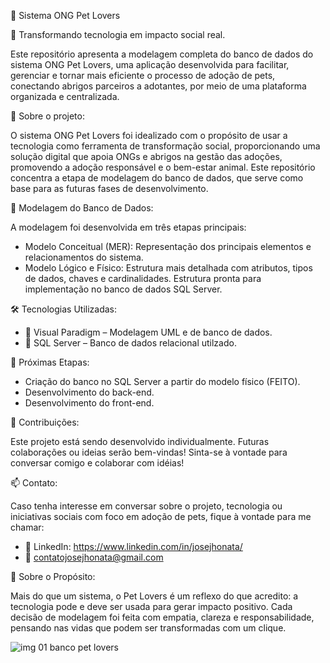 🐾 Sistema ONG Pet Lovers

🎯 Transformando tecnologia em impacto social real.

Este repositório apresenta a modelagem completa do banco de dados do sistema ONG Pet Lovers, uma aplicação desenvolvida para facilitar, gerenciar e tornar mais eficiente o processo de adoção de pets, conectando abrigos parceiros a adotantes, por meio de uma plataforma organizada e centralizada.

📌 Sobre o projeto: 

O sistema ONG Pet Lovers foi idealizado com o propósito de usar a tecnologia como ferramenta de transformação social, proporcionando uma solução digital que apoia ONGs e abrigos na gestão das adoções, promovendo a adoção responsável e o bem-estar animal. Este repositório concentra a etapa de modelagem do banco de dados, que serve como base para as futuras fases de desenvolvimento.

🧠 Modelagem do Banco de Dados: 

A modelagem foi desenvolvida em três etapas principais:
- Modelo Conceitual (MER): Representação dos principais elementos e relacionamentos do sistema.
- Modelo Lógico e Físico: Estrutura mais detalhada com atributos, tipos de dados, chaves e cardinalidades. Estrutura pronta para implementação no banco de dados SQL Server.

🛠 Tecnologias Utilizadas:

- 📌 Visual Paradigm – Modelagem UML e de banco de dados.
- 📌 SQL Server – Banco de dados relacional utilzado.

🚧 Próximas Etapas:

- Criação do banco no SQL Server a partir do modelo físico (FEITO).
- Desenvolvimento do back-end.
- Desenvolvimento do front-end.

🤝 Contribuições: 

Este projeto está sendo desenvolvido individualmente. Futuras colaborações ou ideias serão bem-vindas! Sinta-se à vontade para conversar comigo e colaborar com idéias!

📫 Contato: 

Caso tenha interesse em conversar sobre o projeto, tecnologia ou iniciativas sociais com foco em adoção de pets, fique à vontade para me chamar:
- 💼 LinkedIn: https://www.linkedin.com/in/josejhonata/
- 📧 contatojosejhonata@gmail.com

🐶 Sobre o Propósito: 

Mais do que um sistema, o Pet Lovers é um reflexo do que acredito: a tecnologia pode e deve ser usada para gerar impacto positivo. Cada decisão de modelagem foi feita com empatia, clareza e responsabilidade, pensando nas vidas que podem ser transformadas com um clique.

![img 01 banco pet lovers](https://github.com/user-attachments/assets/141ae786-1c29-4485-b4bf-05c77ff2970b)


